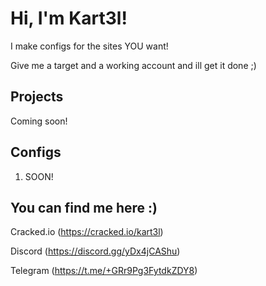 
# Hi, I'm Kart3l! 

I make configs for the sites YOU want!

Give me a target and a working account and ill get it done ;)


## Projects

Coming soon!


## Configs

1. SOON!

## You can find me here :)
Cracked.io (https://cracked.io/kart3l)

Discord (https://discord.gg/yDx4jCAShu)

Telegram (https://t.me/+GRr9Pg3FytdkZDY8)

